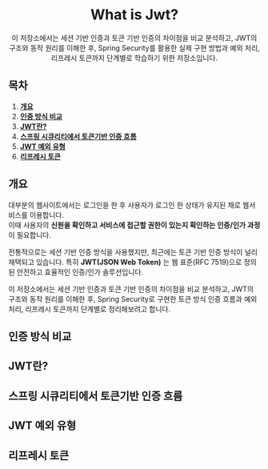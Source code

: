 <div align="center">
  <h1>What is Jwt?</h1>
  <p>이 저장소에서는 세션 기반 인증과 토큰 기반 인증의 차이점을 비교 분석하고, 
JWT의 구조와 동작 원리를 이해한 후, Spring Security를 활용한 실제 구현 방법과 
예외 처리, 리프레시 토큰까지 단계별로 학습하기 위한 저장소입니다.</p>
</div>

## 목차
1. [**개요**](#1)
2. [**인증 방식 비교**](#2)
3. [**JWT란?**](#3)
4. [**스프링 시큐리티에서 토큰기반 인증 흐름**](#4)
5. [**JWT 예외 유형**](#5)
6. [**리프레시 토큰**](#6)

<div id="1"></div>

## 개요
대부분의 웹사이트에서는 로그인을 한 후 사용자가 로그인 한 상태가 유지된 채로 웹서비스를 이용합니다. <br>
이때 사용자의 **신원을 확인하고 서비스에 접근할 권한이 있는지 확인하는 인증/인가 과정**이 필요합니다.

전통적으로는 세션 기반 인증 방식을 사용했지만, 최근에는 토큰 기반 인증 방식이 널리 채택되고 있습니다. 특히 **JWT(JSON Web Token)** 는 웹 표준(RFC 7519)으로 정의된 안전하고 효율적인 인증/인가 솔루션입니다.

이 저장소에서는 세션 기반 인증과 토큰 기반 인증의 차이점을 비교 분석하고, 
JWT의 구조와 동작 원리를 이해한 후, Spring Security로 구현한 토큰 방식 인증 흐름과 
예외 처리, 리프레시 토큰까지 단계별로 정리해보려고 합니다.

<div id="2"></div>

## 인증 방식 비교

<div id="3"></div>

## JWT란?

<div id="4"></div>

## 스프링 시큐리티에서 토큰기반 인증 흐름

<div id="5"></div>

## JWT 예외 유형

<div id="6"></div>

## 리프레시 토큰
